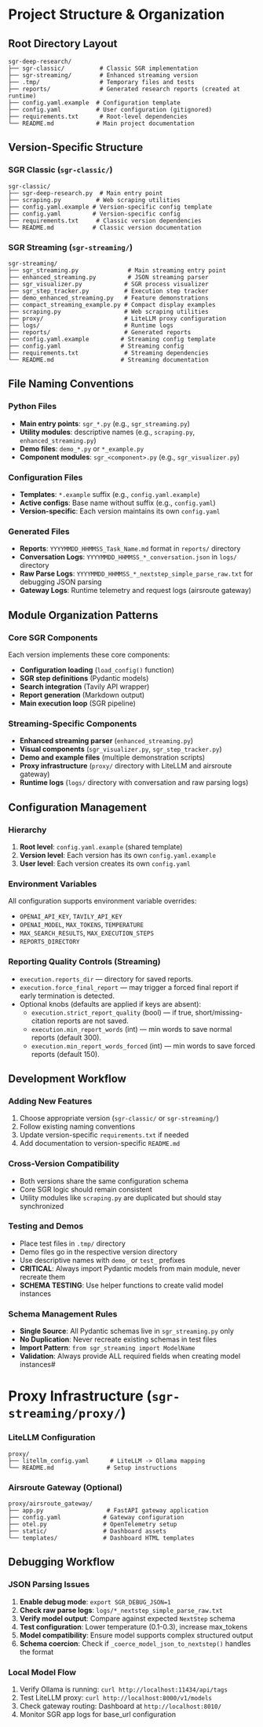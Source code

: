 # Project Structure & Organization

## Root Directory Layout

```
sgr-deep-research/
├── sgr-classic/          # Classic SGR implementation
├── sgr-streaming/        # Enhanced streaming version
├── .tmp/                 # Temporary files and tests
├── reports/              # Generated research reports (created at runtime)
├── config.yaml.example  # Configuration template
├── config.yaml          # User configuration (gitignored)
├── requirements.txt      # Root-level dependencies
└── README.md            # Main project documentation
```

## Version-Specific Structure

### SGR Classic (`sgr-classic/`)
```
sgr-classic/
├── sgr-deep-research.py  # Main entry point
├── scraping.py          # Web scraping utilities
├── config.yaml.example # Version-specific config template
├── config.yaml         # Version-specific config
├── requirements.txt     # Classic version dependencies
└── README.md           # Classic version documentation
```

### SGR Streaming (`sgr-streaming/`)
```
sgr-streaming/
├── sgr_streaming.py              # Main streaming entry point
├── enhanced_streaming.py         # JSON streaming parser
├── sgr_visualizer.py            # SGR process visualizer
├── sgr_step_tracker.py          # Execution step tracker
├── demo_enhanced_streaming.py   # Feature demonstrations
├── compact_streaming_example.py # Compact display examples
├── scraping.py                  # Web scraping utilities
├── proxy/                       # LiteLLM proxy configuration
├── logs/                        # Runtime logs
├── reports/                     # Generated reports
├── config.yaml.example         # Streaming config template
├── config.yaml                 # Streaming config
├── requirements.txt             # Streaming dependencies
└── README.md                   # Streaming documentation
```

## File Naming Conventions

### Python Files
- **Main entry points**: `sgr_*.py` (e.g., `sgr_streaming.py`)
- **Utility modules**: descriptive names (e.g., `scraping.py`, `enhanced_streaming.py`)
- **Demo files**: `demo_*.py` or `*_example.py`
- **Component modules**: `sgr_<component>.py` (e.g., `sgr_visualizer.py`)

### Configuration Files
- **Templates**: `*.example` suffix (e.g., `config.yaml.example`)
- **Active configs**: Base name without suffix (e.g., `config.yaml`)
- **Version-specific**: Each version maintains its own `config.yaml`

### Generated Files
- **Reports**: `YYYYMMDD_HHMMSS_Task_Name.md` format in `reports/` directory
- **Conversation Logs**: `YYYYMMDD_HHMMSS_*_conversation.json` in `logs/` directory
- **Raw Parse Logs**: `YYYYMMDD_HHMMSS_*_nextstep_simple_parse_raw.txt` for debugging JSON parsing
- **Gateway Logs**: Runtime telemetry and request logs (airsroute gateway)

## Module Organization Patterns

### Core SGR Components
Each version implements these core components:
- **Configuration loading** (`load_config()` function)
- **SGR step definitions** (Pydantic models)
- **Search integration** (Tavily API wrapper)
- **Report generation** (Markdown output)
- **Main execution loop** (SGR pipeline)

### Streaming-Specific Components
- **Enhanced streaming parser** (`enhanced_streaming.py`)
- **Visual components** (`sgr_visualizer.py`, `sgr_step_tracker.py`)
- **Demo and example files** (multiple demonstration scripts)
- **Proxy infrastructure** (`proxy/` directory with LiteLLM and airsroute gateway)
- **Runtime logs** (`logs/` directory with conversation and raw parsing logs)

## Configuration Management

### Hierarchy
1. **Root level**: `config.yaml.example` (shared template)
2. **Version level**: Each version has its own `config.yaml.example`
3. **User level**: Each version creates its own `config.yaml`

### Environment Variables
All configuration supports environment variable overrides:
- `OPENAI_API_KEY`, `TAVILY_API_KEY`
- `OPENAI_MODEL`, `MAX_TOKENS`, `TEMPERATURE`
- `MAX_SEARCH_RESULTS`, `MAX_EXECUTION_STEPS`
- `REPORTS_DIRECTORY`

### Reporting Quality Controls (Streaming)
- `execution.reports_dir` — directory for saved reports.
- `execution.force_final_report` — may trigger a forced final report if early termination is detected.
- Optional knobs (defaults are applied if keys are absent):
  - `execution.strict_report_quality` (bool) — if true, short/missing-citation reports are not saved.
  - `execution.min_report_words` (int) — min words to save normal reports (default 300).
  - `execution.min_report_words_forced` (int) — min words to save forced reports (default 150).

## Development Workflow

### Adding New Features
1. Choose appropriate version (`sgr-classic/` or `sgr-streaming/`)
2. Follow existing naming conventions
3. Update version-specific `requirements.txt` if needed
4. Add documentation to version-specific `README.md`

### Cross-Version Compatibility
- Both versions share the same configuration schema
- Core SGR logic should remain consistent
- Utility modules like `scraping.py` are duplicated but should stay synchronized

### Testing and Demos
- Place test files in `.tmp/` directory
- Demo files go in the respective version directory
- Use descriptive names with `demo_` or `test_` prefixes
- **CRITICAL**: Always import Pydantic models from main module, never recreate them
- **SCHEMA TESTING**: Use helper functions to create valid model instances

### Schema Management Rules
- **Single Source**: All Pydantic schemas live in `sgr_streaming.py` only
- **No Duplication**: Never recreate existing schemas in test files
- **Import Pattern**: `from sgr_streaming import ModelName`
- **Validation**: Always provide ALL required fields when creating model instances#
# Proxy Infrastructure (`sgr-streaming/proxy/`)

### LiteLLM Configuration
```
proxy/
├── litellm_config.yaml      # LiteLLM -> Ollama mapping
└── README.md               # Setup instructions
```

### Airsroute Gateway (Optional)
```
proxy/airsroute_gateway/
├── app.py                  # FastAPI gateway application
├── config.yaml            # Gateway configuration
├── otel.py                # OpenTelemetry setup
├── static/                # Dashboard assets
└── templates/             # Dashboard HTML templates
```

## Debugging Workflow

### JSON Parsing Issues
1. **Enable debug mode**: `export SGR_DEBUG_JSON=1`
2. **Check raw parse logs**: `logs/*_nextstep_simple_parse_raw.txt`
3. **Verify model output**: Compare against expected `NextStep` schema
4. **Test configuration**: Lower temperature (0.1-0.3), increase max_tokens
5. **Model compatibility**: Ensure model supports complex structured output
6. **Schema coercion**: Check if `_coerce_model_json_to_nextstep()` handles the format

### Local Model Flow
1. Verify Ollama is running: `curl http://localhost:11434/api/tags`
2. Test LiteLLM proxy: `curl http://localhost:8000/v1/models`
3. Check gateway routing: Dashboard at `http://localhost:8010/`
4. Monitor SGR app logs for base_url configuration
